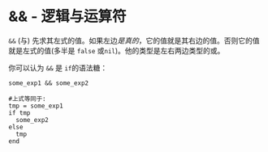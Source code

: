 # && - 逻辑与运算符

`&&` (与) 先求其左式的值。如果左边*是真的*，它的值就是其右边的值。否则它的值就是左式的值(多半是 `false` 或`nil`)。他的类型是左右两边类型的或。

你可以认为 `&&` 是 `if`的语法糖：

```crystal
some_exp1 && some_exp2

#上式等同于:
tmp = some_exp1
if tmp
  some_exp2
else
  tmp
end
```
